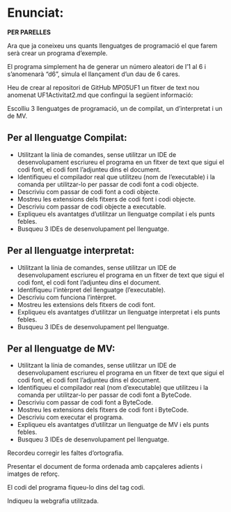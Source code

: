 # Enunciat:

**PER PARELLES**

Ara que ja coneixeu uns quants llenguatges de programació el que farem serà crear un programa d’exemple.

El programa simplement ha de generar un número aleatori de l’1 al 6 i s’anomenarà “d6”, simula el llançament d’un dau de 6 cares.

Heu de crear al repositori de GitHub MP05UF1 un fitxer de text nou anomenat UF1Activitat2.md que confingui la següent informació:

Escolliu 3 llenguatges de programació, un de compilat, un d’interpretat i un de MV.

## Per al llenguatge Compilat:

- Utilitzant la línia de comandes, sense utilitzar un IDE de desenvolupament escriureu el programa en un fitxer de text que sigui el codi font, el codi font l’adjunteu dins el document.
- Identifiqueu el compilador real que utilitzeu (nom de l’executable) i la comanda per utilitzar-lo per passar de codi font a codi objecte.
- Descriviu com passar de codi font a codi objecte.
- Mostreu les extensions dels fitxers de codi font i codi objecte.
- Descriviu com passar de codi objecte a executable.
- Expliqueu els avantatges d’utilitzar un llenguatge compilat i els punts febles.
- Busqueu 3 IDEs de desenvolupament pel llenguatge. 

## Per al llenguatge interpretat:

- Utilitzant la línia de comandes, sense utilitzar un IDE de desenvolupament escriureu el programa en un fitxer de text que sigui el codi font, el codi font l’adjunteu dins el document.
- Identifiqueu l'intèrpret del llenguatge (l’executable).
- Descriviu com funciona l’intèrpret.
- Mostreu les extensions dels fitxers de codi font.
- Expliqueu els avantatges d’utilitzar un llenguatge interpretat i els punts febles.
- Busqueu 3 IDEs de desenvolupament pel llenguatge. 

## Per al llenguatge de MV:
- Utilitzant la línia de comandes, sense utilitzar un IDE de desenvolupament escriureu el programa en un fitxer de text que sigui el codi font, el codi font l’adjunteu dins el document.
- Identifiqueu el compilador real (nom d’executable) que utilitzeu i la comanda per utilitzar-lo per passar de codi font a ByteCode.
- Descriviu com passar de codi font a ByteCode.
- Mostreu les extensions dels fitxers de codi font i ByteCode.
- Descriviu com executar el programa.
- Expliqueu els avantatges d’utilitzar un llenguatge de MV i els punts febles. 
- Busqueu 3 IDEs de desenvolupament pel llenguatge. 

Recordeu corregir les faltes d’ortografia.

Presentar el document de forma ordenada amb capçaleres adients i imatges de reforç.

El codi del programa fiqueu-lo dins del tag codi.

Indiqueu la webgrafia utilitzada.




